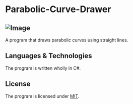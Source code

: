 # Parabolic-Curve-Drawer  
![Image](https://github.com/Andreizabo/Parabolic-Curve-Drawer/blob/master/Pictures/Image.png)  
---  
A program that draws parabolic curves using straight lines.  
## Languages & Technologies  
The program is written wholly in C#.  
## License  
The program is licensed under [MIT](https://github.com/Andreizabo/Parabolic-Curve-Drawer/blob/master/LICENSE).  
